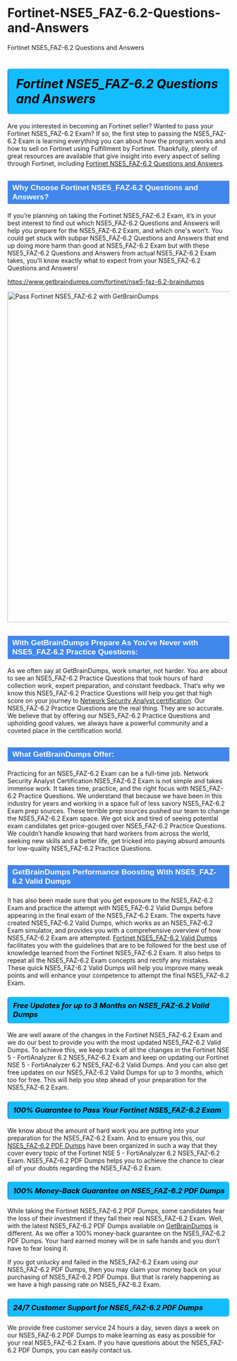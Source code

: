 # Fortinet-NSE5_FAZ-6.2-Questions-and-Answers
Fortinet NSE5_FAZ-6.2 Questions and Answers
<h1><strong><span style="display: block; color: #000000; background: #14BDFF; border: 0.5px solid #AED6F1; border-left: 3px solid #3498DB; padding: .6em; border-radius: 6px;">                     <em>Fortinet NSE5_FAZ-6.2 <span class="exam_variation">Questions and Answers</span> </em>                </span></strong>            </h1>                        <p>Are you interested in becoming an Fortinet seller? Wanted to pass your Fortinet NSE5_FAZ-6.2 Exam? If so, the first step to passing the NSE5_FAZ-6.2 Exam is             learning everything you can about how the program works and how to sell on Fortinet using Fulfillment by Fortinet. Thankfully, plenty of great resources             are available that give insight into every aspect of selling through Fortinet, including <a href="https://www.getbraindumps.com/fortinet/nse5-faz-6.2-braindumps">Fortinet NSE5_FAZ-6.2 <span class="exam_variation">Questions and Answers</span></a>.</p>                        <h2 style="background: #4287ec; border: 1px solid #cccccc; padding: 5px 10px;">                <span style="color: #ffffff;">                    <span style="font-size: 11pt;">                        <span style="line-height: normal;">                            <span style="font-family: Calibri,sans-serif;">                                <strong>                                    <span style="font-size: 13.0pt;">Why Choose Fortinet NSE5_FAZ-6.2 <span class="exam_variation">Questions and Answers</span>?</span>                                </strong>                            </span>                        </span>                    </span>                </span>            </h2>                        <p>If you’re planning on taking the Fortinet NSE5_FAZ-6.2 Exam, it’s in your best interest to find out which NSE5_FAZ-6.2 <span class="exam_variation">Questions and Answers</span> will help you prepare for the NSE5_FAZ-6.2 Exam,             and which one's won’t. You could get stuck with subpar NSE5_FAZ-6.2 <span class="exam_variation">Questions and Answers</span> that end up doing more harm than good at NSE5_FAZ-6.2 Exam but with these NSE5_FAZ-6.2 <span class="exam_variation">Questions and Answers</span>             from actual NSE5_FAZ-6.2 Exam takes, you’ll know exactly what to expect from your NSE5_FAZ-6.2 <span class="exam_variation">Questions and Answers</span>!</p>                                    <p><a href="https://www.getbraindumps.com/fortinet/nse5-faz-6.2-braindumps">https://www.getbraindumps.com/fortinet/nse5-faz-6.2-braindumps</a></p>                        <p><a href="https://www.getbraindumps.com/"><img src="https://www.getbraindumps.com/images/get-updated-exam-questions-with-discount-getbraindumps.jpg" class="postImage" alt="Pass Fortinet NSE5_FAZ-6.2 with GetBrainDumps" width="750"></a></p>                                        <h2 style="background: #4287ec; border: 1px solid #cccccc; padding: 5px 10px;">                <span style="color: #ffffff;">                    <span style="font-size: 11pt;">                        <span style="line-height: normal;">                            <span style="font-family: Calibri,sans-serif;">                                <strong>                                    <span style="font-size: 13.0pt;">With GetBrainDumps Prepare As You've Never with NSE5_FAZ-6.2 <span class="exam_variation2">Practice Questions</span>:</span>                                </strong>                            </span>                        </span>                    </span>                </span>            </h2>                        <p>As we often say at GetBrainDumps, work smarter, not harder. You are about to see an NSE5_FAZ-6.2 <span class="exam_variation2">Practice Questions</span> that took hours of hard collection work,             expert preparation, and constant feedback. That’s why we know this NSE5_FAZ-6.2 <span class="exam_variation2">Practice Questions</span> will help you get that high score on your journey to             <a href="https://www.getbraindumps.com/fortinet/nse-5-braindumps.html">Network Security Analyst certification</a>. Our NSE5_FAZ-6.2 <span class="exam_variation2">Practice Questions</span> are the real thing. They are so accurate. We believe that by offering             our NSE5_FAZ-6.2 <span class="exam_variation2">Practice Questions</span> and upholding good values, we always have a powerful community and a coveted place in the certification world.</p>                        <h2 style="background: #4287ec; border: 1px solid #cccccc; padding: 5px 10px;">                <span style="color: #ffffff;">                    <span style="font-size: 11pt;">                        <span style="line-height: normal;">                            <span style="font-family: Calibri,sans-serif;">                                <strong>                                    <span style="font-size: 13.0pt;">What GetBrainDumps Offer:</span>                                </strong>                            </span>                        </span>                    </span>                </span>            </h2>                        <p>Practicing for an NSE5_FAZ-6.2 Exam can be a full-time job. Network Security Analyst Certification NSE5_FAZ-6.2 Exam is not simple and takes immense work.             It takes time, practice, and the right focus with NSE5_FAZ-6.2 <span class="exam_variation2">Practice Questions</span>. We understand that because we have been in this industry for years and working in a             space full of less savory NSE5_FAZ-6.2 Exam prep sources. These terrible prep sources pushed our team to change the NSE5_FAZ-6.2 Exam space. We got sick and             tired of seeing potential exam candidates get price-gouged over NSE5_FAZ-6.2 <span class="exam_variation2">Practice Questions</span>. We couldn’t handle knowing that hard workers from across the world,             seeking new skills and a better life, get tricked into paying absurd amounts for low-quality NSE5_FAZ-6.2 <span class="exam_variation2">Practice Questions</span>.</p>                        <h2 style="background: #4287ec; border: 1px solid #cccccc; padding: 5px 10px;">                <span style="color: #ffffff;">                    <span style="font-size: 11pt;">                        <span style="line-height: normal;">                            <span style="font-family: Calibri,sans-serif;">                                <strong>                                    <span style="font-size: 13.0pt;">GetBrainDumps Performance Boosting With NSE5_FAZ-6.2 <span class="exam_variation3">Valid Dumps</span></span>                                </strong>                            </span>                        </span>                    </span>                </span>            </h2>                        <p>It has also been made sure that you get exposure to the NSE5_FAZ-6.2 Exam and practice the attempt with NSE5_FAZ-6.2 <span class="exam_variation3">Valid Dumps</span> before appearing in             the final exam of the NSE5_FAZ-6.2 Exam. The experts have created NSE5_FAZ-6.2 <span class="exam_variation3">Valid Dumps</span>, which works as an NSE5_FAZ-6.2 Exam simulator, and provides you with             a comprehensive overview of how NSE5_FAZ-6.2 Exam are attempted. <a href="https://www.getbraindumps.com/fortinet-braindumps.html">Fortinet NSE5_FAZ-6.2 <span class="exam_variation3">Valid Dumps</span></a> facilitates you with the guidelines that are to be followed             for the best use of knowledge learned from the Fortinet NSE5_FAZ-6.2 Exam. It also helps to repeat all the NSE5_FAZ-6.2 Exam concepts and rectify any mistakes.             These quick NSE5_FAZ-6.2 <span class="exam_variation3">Valid Dumps</span> will help you improve many weak points and will enhance your competence to attempt the final NSE5_FAZ-6.2 Exam.</p>                        <h3>                <strong>                    <span style="display: block; color: #000000; background: #14BDFF; border: 0.5px solid #AED6F1; border-left: 3px solid #3498DB; padding: .6em; border-radius: 6px;">                        <em>Free Updates for up to 3 Months on NSE5_FAZ-6.2 <span class="exam_variation3">Valid Dumps</span></em>                    </span>                </strong>            </h3>                        <p>We are well aware of the changes in the Fortinet NSE5_FAZ-6.2 Exam and we do our best to provide you with the most updated NSE5_FAZ-6.2 <span class="exam_variation3">Valid Dumps</span>.             To achieve this, we keep track of all the changes in the Fortinet NSE 5 - FortiAnalyzer 6.2 NSE5_FAZ-6.2 Exam and keep on updating our             Fortinet NSE 5 - FortiAnalyzer 6.2 NSE5_FAZ-6.2 <span class="exam_variation3">Valid Dumps</span>. And you can also get free updates on our NSE5_FAZ-6.2 <span class="exam_variation3">Valid Dumps</span> for up to 3 months,             which too for free. This will help you step ahead of your preparation for the NSE5_FAZ-6.2 Exam.</p>                        <h3>                <strong>                    <span style="display: block; color: #000000; background: #14BDFF; border: 0.5px solid #AED6F1; border-left: 3px solid #3498DB; padding: .6em; border-radius: 6px;">                        <em>100% Guarantee to Pass Your Fortinet NSE5_FAZ-6.2 Exam</em>                    </span>                </strong>            </h3>                        <p>We know about the amount of hard work you are putting into your preparation for the NSE5_FAZ-6.2 Exam. And to ensure you this, our <a href="https://www.getbraindumps.com/fortinet/nse5-faz-6.2-braindumps">NSE5_FAZ-6.2 <span class="exam_variation4">PDF Dumps</span></a>             have been organized in such a way that they cover every topic of the Fortinet NSE 5 - FortiAnalyzer 6.2 NSE5_FAZ-6.2 Exam. NSE5_FAZ-6.2 <span class="exam_variation4">PDF Dumps</span>             helps you to achieve the chance to clear all of your doubts regarding the NSE5_FAZ-6.2 Exam.</p>                        <h3>                <strong>                    <span style="display: block; color: #000000; background: #14BDFF; border: 0.5px solid #AED6F1; border-left: 3px solid #3498DB; padding: .6em; border-radius: 6px;">                        <em>100% Money-Back Guarantee on NSE5_FAZ-6.2 <span class="exam_variation4">PDF Dumps</span> </em>                    </span>                </strong>            </h3>                        <p>While taking the Fortinet NSE5_FAZ-6.2 <span class="exam_variation4">PDF Dumps</span>, some candidates fear the loss of their investment if they fail their real NSE5_FAZ-6.2 Exam. Well, with the latest             NSE5_FAZ-6.2 <span class="exam_variation4">PDF Dumps</span> available on <a href="https://www.getbraindumps.com/fortinet/nse-5-braindumps.html">GetBrainDumps</a> is different. As we offer a 100% money-back guarantee on the NSE5_FAZ-6.2 <span class="exam_variation4">PDF Dumps</span>. Your hard earned money will be             in safe hands and you don’t have to fear losing it.</p>                        <p>If you got unlucky and failed in the NSE5_FAZ-6.2 Exam using our NSE5_FAZ-6.2 <span class="exam_variation4">PDF Dumps</span>, then you may claim your money back on your purchasing of NSE5_FAZ-6.2 <span class="exam_variation4">PDF Dumps</span>.             But that is rarely happening as we have a high passing rate on NSE5_FAZ-6.2 Exam.</p>                        <h3>                <strong>                    <span style="display: block; color: #000000; background: #14BDFF; border: 0.5px solid #AED6F1; border-left: 3px solid #3498DB; padding: .6em; border-radius: 6px;">                        <em>24/7 Customer Support for NSE5_FAZ-6.2 <span class="exam_variation4">PDF Dumps</span></em>                    </span>                </strong>            </h3>                        <p>We provide free customer service 24 hours a day, seven days a week on our NSE5_FAZ-6.2 <span class="exam_variation4">PDF Dumps</span> to make learning as easy as possible for your             real NSE5_FAZ-6.2 Exam. If you have questions about the NSE5_FAZ-6.2 <span class="exam_variation4">PDF Dumps</span>, you can easily contact us.</p>                    
